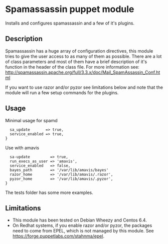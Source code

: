Spamassassin puppet module
====================

Installs and configures spamassassin and a few of it's plugins.

## Description

Spamassassin has a huge array of configuration directives, this module tries to give the user access to as many of them as possible. There are a lot of class
parameters and most of them have a brief description of it's function in the header of the class file. For more information see: http://spamassassin.apache.org/full/3.3.x/doc/Mail_SpamAssassin_Conf.html

If you want to use razor and/or pyzor see limitations below and note that the module will run a few setup commands for the plugins.

## Usage

Minimal usage for spamd

```class { 'spamassassin':
  sa_update       => true,
  service_enabled => true,
}
```
Use with amavis

```class { 'spamassassin':
  sa-update         => true,
  run_execs_as_user => 'amavis',
  service_enabled   => false,
  bayes_path		=> '/var/lib/amavis/bayes'
  razor_home        => '/var/lib/amavis/.razor',
  pyzor_home        => '/var/lib/amavis/.pyzor',
}
```

The tests folder has some more examples.

## Limitations

* This module has been tested on Debian Wheezy and Centos 6.4.
* On Redhat systems, if you enable razor and/or pyzor, the packages need to come from  EPEL, which is not managed by this module. See https://forge.puppetlabs.com/stahnma/epel.